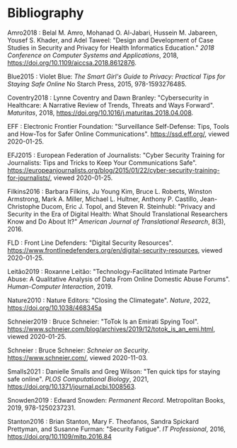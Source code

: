 # Bibliography

<span id="Amro2018">Amro2018</span>
:   Belal M. Amro, Mohanad O. Al-Jabari, Hussein M. Jabareen, Yousef S. Khader, and Adel Taweel:
    "Design and Development of Case Studies in Security and Privacy for Health Informatics Education."
    *2018 Conference on Computer Systems and Applications*,
    2018,
    <https://doi.org/10.1109/aiccsa.2018.8612876>.

<span id="Blue2015">Blue2015</span>
:   Violet Blue:
    *The Smart Girl's Guide to Privacy: Practical Tips for Staying Safe Online*
    No Starch Press,
    2015,
    978-1593276485.

<span id="Coventry2018">Coventry2018</span>
:   Lynne Coventry and Dawn Branley:
    "Cybersecurity in Healthcare: A Narrative Review of Trends, Threats and Ways Forward".
    *Maturitas*,
    2018,
    <https://doi.org/10.1016/j.maturitas.2018.04.008>.

<span id="EFF">EFF</span>
:   Electronic Frontier Foundation:
    "Surveillance Self-Defense: Tips, Tools and How-Tos for Safer Online Communications".
    <https://ssd.eff.org/>,
    viewed 2020-01-25.

<span id="EFJ2015">EFJ2015</span>
:   European Federation of Journalists:
    "Cyber Security Training for Journalists: Tips and Tricks to Keep Your Communications Safe".
    <https://europeanjournalists.org/blog/2015/01/22/cyber-security-training-for-journalists/>,
    viewed 2020-01-25.

<span id="Filkins2016">Filkins2016</span>
:   Barbara Filkins, Ju Young Kim, Bruce L. Roberts, Winston Armstrong, Mark A. Miller, Michael L. Hultner, Anthony P. Castillo, Jean-Christophe Ducom, Eric J. Topol, and Steven R. Steinhubl:
    "Privacy and Security in the Era of Digital Health: What Should Translational Researchers Know and Do About It?"
    *American Journal of Translational Research*,
    8(3),
    2016.

<span id="FLD">FLD</span>
:   Front Line Defenders:
    "Digital Security Resources".
    <https://www.frontlinedefenders.org/en/digital-security-resources>,
    viewed 2020-01-25.

<span id="Leitão2019">Leitão2019</span>
:   Roxanne Leitão:
    "Technology-Facilitated Intimate Partner Abuse: A Qualitative Analysis of Data From Online Domestic Abuse Forums".
    *Human-Computer Interaction*,
    2019.

<span id="Nature2010">Nature2010</span>
:   Nature Editors:
    "Closing the Climategate".
    *Nature*,
    2022,
    <https://doi.org/10.1038/468345a>

<span id="Schneier2019">Schneier2019</span>
:   Bruce Schneier:
    "ToTok Is an Emirati Spying Tool".
    <https://www.schneier.com/blog/archives/2019/12/totok_is_an_emi.html>,
    viewed 2020-01-25.

<span id="Schneier">Schneier</span>
:   Bruce Schneier:
    *Schneier on Security*.
    <https://www.schneier.com/>,
    viewed 2020-11-03.

<span id="Smalls2021">Smalls2021</span>
:   Danielle Smalls and Greg Wilson:
    "Ten quick tips for staying safe online".
    *PLOS Computational Biology*,
    2021,
    <https://doi.org/10.1371/journal.pcbi.1008563>.

<span id="Snowden2019">Snowden2019</span>
:   Edward Snowden:
    *Permanent Record*.
    Metropolitan Books,
    2019,
    978-1250237231.

<span id="Stanton2016">Stanton2016</span>
:   Brian Stanton, Mary F. Theofanos, Sandra Spickard Prettyman, and Susanne Furman:
    "Security Fatigue".
    *IT Professional*,
    2016,
    <https://doi.org/10.1109/mitp.2016.84>
